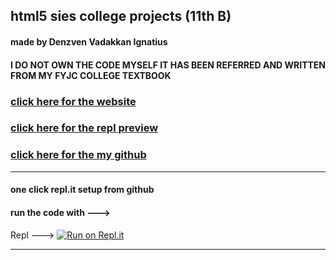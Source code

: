 ## html5 sies college projects (11th B)
#### made by Denzven Vadakkan Ignatius
#### I DO NOT OWN THE CODE MYSELF IT HAS BEEN REFERRED AND WRITTEN FROM MY FYJC COLLEGE TEXTBOOK
### [click here for the website](https://html-sies-college-basics.denzvenignatius.repl.co/ "HTML programs site")

### [click here for the repl preview](https://repl.it/@DenzvenIgnatius/html-sies-college-basics "repl.it preview ")

### [click here for the my github](https://github.com/denzven/HTML5_college_programs "github site")

---
#### one click repl.it setup from github
#### run the code with --->

Repl --->     [![Run on Repl.it](https://repl.it/badge/github/denzven/HTML5_college_programs)](https://repl.it/github/denzven/HTML5_college_programs)

---
